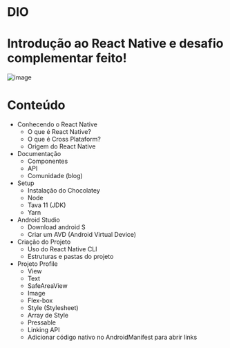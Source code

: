 # DIO
# Introdução ao React Native e desafio complementar feito!


![image](https://user-images.githubusercontent.com/43397330/171965757-0b3ef52a-685f-46bc-9fbb-5681ffdca094.png)


# Conteúdo
- Conhecendo o React Native
  - O que é React Native?
  - O que é Cross Plataform?
  - Origem do React Native
- Documentação
  - Componentes
  - API
  - Comunidade (blog)
- Setup
  - Instalação do Chocolatey
  - Node
  - Tava 11 (JDK)
  - Yarn
- Android Studio
  - Download android S
  - Criar um AVD (Android Virtual Device)
- Criação do Projeto 
  - Uso do React Native CLI
  - Estruturas e pastas do projeto
- Projeto Profile
  - View
  - Text
  - SafeAreaView
  - Image
  - Flex-box
  - Style (Stylesheet)
  - Array de Style
  - Pressable
  - Linking API
  - Adicionar código nativo no AndroidManifest para abrir links
